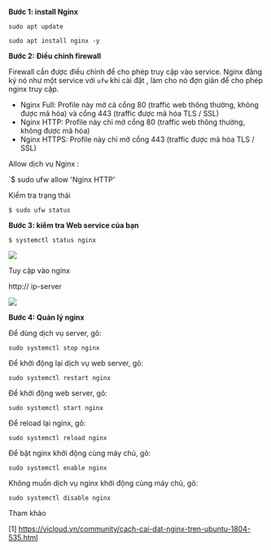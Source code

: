 **Bước 1: install Nginx**

`sudo apt update`

`sudo apt install nginx -y`

**Bước 2: Điều chỉnh firewall**

Firewall cần được điều chỉnh để cho phép truy cập vào service. Nginx đăng ký nó như một service với `ufw` khi cài đặt
, làm cho nó đợn giản để cho phép nginx truy cập.
- Nginx Full: Profile này mở cả cổng 80 (traffic web thông thường, không được mã hóa) và cổng 443 (traffic được mã hóa TLS / SSL)
- Nginx HTTP: Profile này chỉ mở cổng 80 (traffic web thông thường, không được mã hóa)
- Nginx HTTPS: Profile này chỉ mở cổng 443 (traffic được mã hóa TLS / SSL)

Allow dịch vụ Nginx :

`$ sudo ufw allow 'Nginx HTTP'

Kiểm tra trạng thái

`$ sudo ufw status`

**Bước 3: kiểm tra Web service của bạn**

`$ systemctl status nginx`

<img src="[Imgur](https://i.imgur.com/6zwYinN.jpg)">

Tuy cập vào nginx

http:// ip-server

<img src="https://i.imgur.com/eE7GBsv.jpg">

**Bước 4: Quản lý nginx**

Để dùng dịch vụ server, gõ:

`sudo systemctl stop nginx`

Để khởi động lại dịch vụ web server, gõ:

`sudo systemctl restart nginx`

Để khởi động  web server, gõ:

`sudo systemctl start nginx`

Để reload lại nginx, gõ:

`sudo systemctl reload nginx`

Để bật nginx khởi động cùng máy chủ, gõ:

`sudo systemctl enable nginx`

Không muốn dịch vụ nginx khởi động cùng máy chủ, gõ:


`sudo systemctl disable nginx`

Tham khảo 

[1] https://vicloud.vn/community/cach-cai-dat-nginx-tren-ubuntu-1804-535.html

